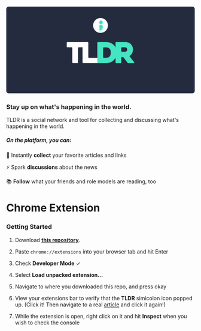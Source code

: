 ![Alt text](logo.png "TLDR Logo")

### Stay up on what's happening in the world.




TLDR is a social network and tool for collecting and discussing what's happening in the world. 

##### On the platform, you can:
💖 Instantly **collect** your favorite articles and links

⚡️ Spark **discussions** about the news

📚 **Follow** what your friends and role models are reading, too

# Chrome Extension
### Getting Started
1. Download [**this repository**](https://www.google.com).

2. Paste `chrome://extensions` into your browser tab and hit Enter

3. Check **Developer Mode** ✓

4. Select **Load unpacked extension...**

5. Navigate to where you downloaded this repo, and press okay

6. View your extensions bar to verify that the **TLDR** simicolon icon popped up. 
(Click it! Then navigate to a real [article](https://www.yahoo.com/gma/tainted-cheesecake-used-woman-trying-steal-anothers-identity-083803994--abc-news-topstories.html) and click it again!)

7. While the extension is open, right click on it and hit **Inspect** when you wish to check the console
